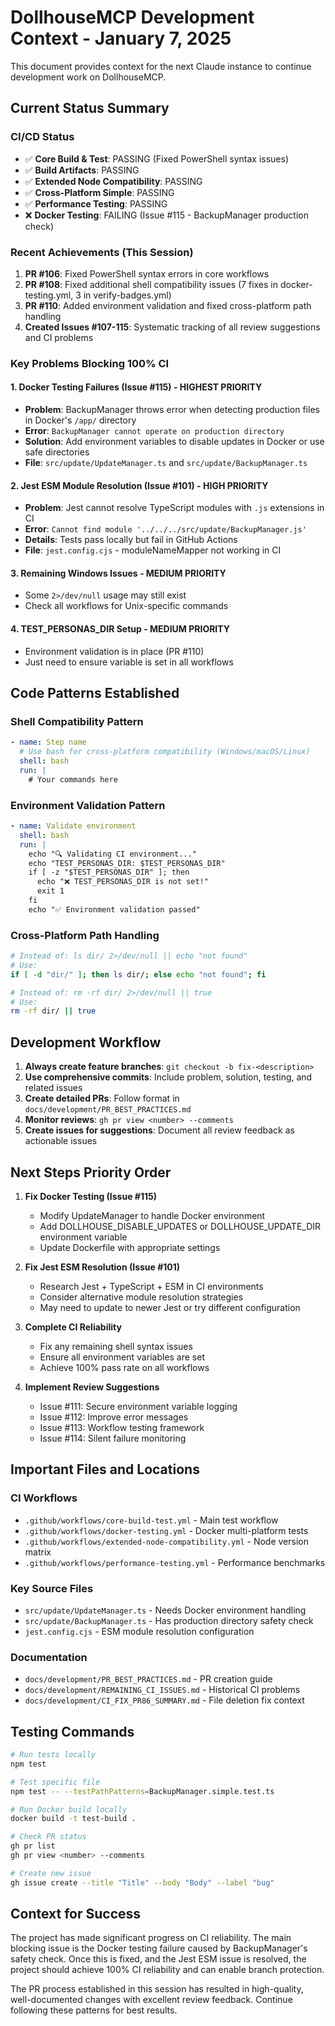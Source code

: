 # DollhouseMCP Development Context - January 7, 2025

This document provides context for the next Claude instance to continue development work on DollhouseMCP.

## Current Status Summary

### CI/CD Status
- ✅ **Core Build & Test**: PASSING (Fixed PowerShell syntax issues)
- ✅ **Build Artifacts**: PASSING 
- ✅ **Extended Node Compatibility**: PASSING
- ✅ **Cross-Platform Simple**: PASSING
- ✅ **Performance Testing**: PASSING
- ❌ **Docker Testing**: FAILING (Issue #115 - BackupManager production check)

### Recent Achievements (This Session)
1. **PR #106**: Fixed PowerShell syntax errors in core workflows
2. **PR #108**: Fixed additional shell compatibility issues (7 fixes in docker-testing.yml, 3 in verify-badges.yml)
3. **PR #110**: Added environment validation and fixed cross-platform path handling
4. **Created Issues #107-115**: Systematic tracking of all review suggestions and CI problems

### Key Problems Blocking 100% CI

#### 1. Docker Testing Failures (Issue #115) - HIGHEST PRIORITY
- **Problem**: BackupManager throws error when detecting production files in Docker's `/app/` directory
- **Error**: `BackupManager cannot operate on production directory`
- **Solution**: Add environment variables to disable updates in Docker or use safe directories
- **File**: `src/update/UpdateManager.ts` and `src/update/BackupManager.ts`

#### 2. Jest ESM Module Resolution (Issue #101) - HIGH PRIORITY
- **Problem**: Jest cannot resolve TypeScript modules with `.js` extensions in CI
- **Error**: `Cannot find module '../../../src/update/BackupManager.js'`
- **Details**: Tests pass locally but fail in GitHub Actions
- **File**: `jest.config.cjs` - moduleNameMapper not working in CI

#### 3. Remaining Windows Issues - MEDIUM PRIORITY
- Some `2>/dev/null` usage may still exist
- Check all workflows for Unix-specific commands

#### 4. TEST_PERSONAS_DIR Setup - MEDIUM PRIORITY
- Environment validation is in place (PR #110)
- Just need to ensure variable is set in all workflows

## Code Patterns Established

### Shell Compatibility Pattern
```yaml
- name: Step name
  # Use bash for cross-platform compatibility (Windows/macOS/Linux)
  shell: bash
  run: |
    # Your commands here
```

### Environment Validation Pattern
```yaml
- name: Validate environment
  shell: bash
  run: |
    echo "🔍 Validating CI environment..."
    echo "TEST_PERSONAS_DIR: $TEST_PERSONAS_DIR"
    if [ -z "$TEST_PERSONAS_DIR" ]; then
      echo "❌ TEST_PERSONAS_DIR is not set!"
      exit 1
    fi
    echo "✅ Environment validation passed"
```

### Cross-Platform Path Handling
```bash
# Instead of: ls dir/ 2>/dev/null || echo "not found"
# Use: 
if [ -d "dir/" ]; then ls dir/; else echo "not found"; fi

# Instead of: rm -rf dir/ 2>/dev/null || true
# Use:
rm -rf dir/ || true
```

## Development Workflow

1. **Always create feature branches**: `git checkout -b fix-<description>`
2. **Use comprehensive commits**: Include problem, solution, testing, and related issues
3. **Create detailed PRs**: Follow format in `docs/development/PR_BEST_PRACTICES.md`
4. **Monitor reviews**: `gh pr view <number> --comments`
5. **Create issues for suggestions**: Document all review feedback as actionable issues

## Next Steps Priority Order

1. **Fix Docker Testing (Issue #115)**
   - Modify UpdateManager to handle Docker environment
   - Add DOLLHOUSE_DISABLE_UPDATES or DOLLHOUSE_UPDATE_DIR environment variable
   - Update Dockerfile with appropriate settings

2. **Fix Jest ESM Resolution (Issue #101)**
   - Research Jest + TypeScript + ESM in CI environments
   - Consider alternative module resolution strategies
   - May need to update to newer Jest or try different configuration

3. **Complete CI Reliability**
   - Fix any remaining shell syntax issues
   - Ensure all environment variables are set
   - Achieve 100% pass rate on all workflows

4. **Implement Review Suggestions**
   - Issue #111: Secure environment variable logging
   - Issue #112: Improve error messages
   - Issue #113: Workflow testing framework
   - Issue #114: Silent failure monitoring

## Important Files and Locations

### CI Workflows
- `.github/workflows/core-build-test.yml` - Main test workflow
- `.github/workflows/docker-testing.yml` - Docker multi-platform tests
- `.github/workflows/extended-node-compatibility.yml` - Node version matrix
- `.github/workflows/performance-testing.yml` - Performance benchmarks

### Key Source Files
- `src/update/UpdateManager.ts` - Needs Docker environment handling
- `src/update/BackupManager.ts` - Has production directory safety check
- `jest.config.cjs` - ESM module resolution configuration

### Documentation
- `docs/development/PR_BEST_PRACTICES.md` - PR creation guide
- `docs/development/REMAINING_CI_ISSUES.md` - Historical CI problems
- `docs/development/CI_FIX_PR86_SUMMARY.md` - File deletion fix context

## Testing Commands

```bash
# Run tests locally
npm test

# Test specific file
npm test -- --testPathPatterns=BackupManager.simple.test.ts

# Run Docker build locally
docker build -t test-build .

# Check PR status
gh pr list
gh pr view <number> --comments

# Create new issue
gh issue create --title "Title" --body "Body" --label "bug"
```

## Context for Success

The project has made significant progress on CI reliability. The main blocking issue is the Docker testing failure caused by BackupManager's safety check. Once this is fixed, and the Jest ESM issue is resolved, the project should achieve 100% CI reliability and can enable branch protection.

The PR process established in this session has resulted in high-quality, well-documented changes with excellent review feedback. Continue following these patterns for best results.